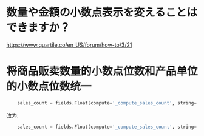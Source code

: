 # 数量や金額の小数点表示を変えることはできますか？
https://www.quartile.co/en_US/forum/how-to/3/21

# 将商品贩卖数量的小数点位数和产品单位的小数点位数统一

```python
    sales_count = fields.Float(compute='_compute_sales_count', string='Sold')
```

改为:

```python
    sales_count = fields.Float(compute='_compute_sales_count', string='Sold', digits=dp.get_precision('Product Unit of Measure'))
```
